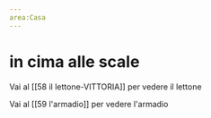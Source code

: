 ```yaml
---
area:Casa
---
```

# in cima alle scale

Vai al [[58 il lettone-VITTORIA]] per vedere il lettone

Vai al [[59 l'armadio]] per vedere l'armadio